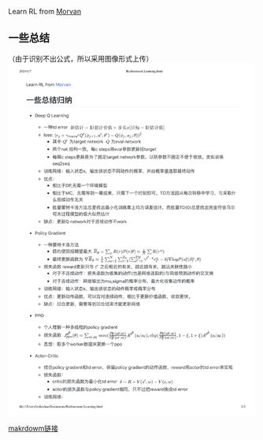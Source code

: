 Learn RL from [Morvan](https://github.com/MorvanZhou/Reinforcement-learning-with-tensorflow)
## 一些总结
（由于识别不出公式，所以采用图像形式上传）
![](https://github.com/LeslieZhoa/My_RL_Learning/blob/master/Reiforement%20Learning.png)

[makrdowm链接](http://note.youdao.com/noteshare?id=f738ce63493881d6eead8f0dda605b0d)

